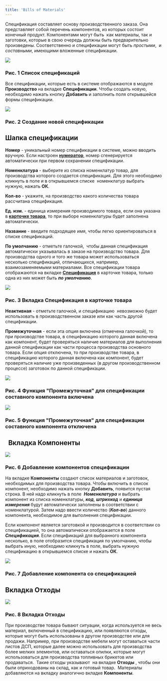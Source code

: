 ```yaml
---
title: 'Bills of Materials'
---
```


Спецификация составляет основу производственного заказа. Она представляет собой перечень компонентов, из которых состоит конечный продукт. Компонентами могут быть  как материалы, так и заготовки, которые в свою очередь должны быть предварительно произведены. Соответственно и спецификации могут быть *простыми*,  и *составными*, имеющими вложенные спецификации.   

![](attachments/12812325/12812326.png)

### Рис. 1 Список спецификаций

  

Все спецификации, которые есть в системе отображаются в модуле **Производство** на вкладке **Спецификации**. Чтобы создать новую,  необходимо нажать кнопку **Добавить** и заполнить поля открывшейся формы спецификации.

  

![](attachments/12812325/12812332.png)

### Рис. 2 Создание новой спецификации

  

## **Шапка спецификации**

**Номер** - уникальный номер спецификации в системе, можно вводить вручную. Если настроен [**нумератор**](Numerators.md), номер сгенерируется автоматически при первом сохранении спецификации.

**Номенклатура** - выберите из списка номенклатур товар, для производства которого создается спецификация. Для этого необходимо кликнуть в поле и в открывшемся списке  номенклатур выбрать нужную, нажать **ОК**.

**Кол-во** - укажите, на производство какого количества товара рассчитана спецификация.

**Ед. изм.** - единица измерения производимого товара, если она указана в [**карточке товара**](Items_directory.md), то при выборе номенклатуры будет заполнена автоматически.

**Название** - введите подходящее имя, чтобы легко ориентироваться в списке спецификаций.

**По умолчанию** - отметьте галочкой,  чтобы данная спецификация автоматически указывалась в заказе на производство товара. Для производства одного и того же товара может использоваться несколько спецификаций, отличающихся, например, взаимозаменяемыми материалами. Все спецификации товара отображаются на вкладке **[Спецификация](Items_directory.md#вкладкаспецификации-broken)** в карточке товара, только одна из них может быть ***по умолчанию***. 

![](attachments/1146995/1802286.png)

### Рис. 3 Вкладка Спецификация в карточке товара

  

**Неактивная** - отметьте галочкой, и спецификацию  невозможно будет использовать в производственном заказе или как часть другой спецификации.

**Промежуточная** - если эта опция включена (отмечена галочкой), то при производстве товара, в спецификацию которого данная включена как компонент, будет проверяться наличие материалов для выполнения данной спецификации как части процесса производства основного товара. Если опция отключена, то при производстве товара, в спецификацию которого данная включена как компонент, будет проверяться наличие уже произведенных (в другом производственном процессе) заготовок по данной спецификации.

![](attachments/12812325/12812330.png)

### Рис. 4 Функция "Промежуточная" для спецификации составного компонента включена

![](attachments/12812325/12812331.png)

### Рис. 5 Функция "Промежуточная" для спецификации составного компонента отключена

##   **Вкладка Компоненты**

![](attachments/12812325/12812329.png)

### Рис. 6 Добавление компонентов спецификации

  

На вкладке **Компоненты** создают список материалов и заготовок, необходимых для производства товара. Чтобы включить в список компонент, необходимо нажать кнопку **Добавить**, появится пустая строка. В ней надо кликнуть в поле  ***Номенклатура*** и выбрать компонент из списка номенклатуры, ***код***, ***штрихкод*** и ***единица измерения*** будут автоматически заполнены в соответствии с номенклатурой. Затем надо ввести количество (***Кол-во***) данного компонента, необходимое для выполнения спецификации. 

Если компонент является заготовкой и производится в соответствии со спецификацией, то она автоматически отображается в поле ***Спецификация***. Если спецификаций для выбранного компонента несколько, в поле отобразится спецификация по умолчанию, чтобы выбрать иную, необходимо кликнуть в поле, выбрать нужную спецификацию в открывшемся списке и нажать **ОК**. 

![](attachments/12812325/12812327.png)

### Рис. 7 Добавление компонента со спецификацией

  

## **Вкладка Отходы**

![](attachments/12812325/12812328.png)

### Рис. 8 Вкладка Отходы

  

При производстве товара бывают ситуации, когда используется не весь материал, включенный в спецификацию, или появляются отходы, которые могут быть использованы в другом производстве или для продажи. Например, при производстве мебели могут оставаться части листов ДСП, которые далее можно использовать для производства более мелких элементов, или оставаться опилки, которые могут использоваться для производства топливных брикетов или продаваться.  Такие отходы указывают  на вкладке **Отходы** , чтобы они были оприходованы на склад, как и готовый товар.  Материалы  добавляются на вкладку аналогично вкладке **Компоненты**.

  

  


